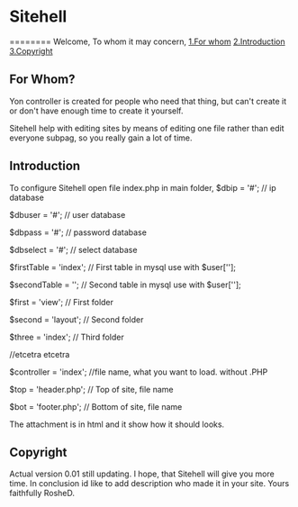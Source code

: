 ﻿# Sitehell
========
Welcome, To whom it may concern,
[1.For whom](#forwhom)
[2.Introduction](#introduction)
[3.Copyright](#copyright)

## For Whom?
Yon controller is created for people who need that thing, but can't create it or don't have enough time to create it yourself.
 
Sitehell help with editing sites by means of editing one file rather than edit everyone subpag, so you really gain a lot of time.

## Introduction
To configure Sitehell open file index.php in main folder,
$dbip = '#'; // ip database

$dbuser = '#'; // user database

$dbpass = '#'; // password database

$dbselect = '#'; // select database


$firstTable = 'index'; // First table in mysql use with $user[''];

$secondTable = ''; // Second table in mysql use with $user[''];


$first = 'view'; // First folder

$second = 'layout'; // Second folder

$three = 'index'; // Third folder

//etcetra etcetra

$controller = 'index'; //file name, what you want to load. without .PHP

$top = 'header.php'; // Top of site, file name

$bot = 'footer.php'; // Bottom of site, file name

The attachment is in html and it show how it should looks.

## Copyright
Actual version 0.01 still updating.
I hope, that Sitehell will give you more time. 
In conclusion id like to add description who made it in your site.
Yours faithfully RosheD.
